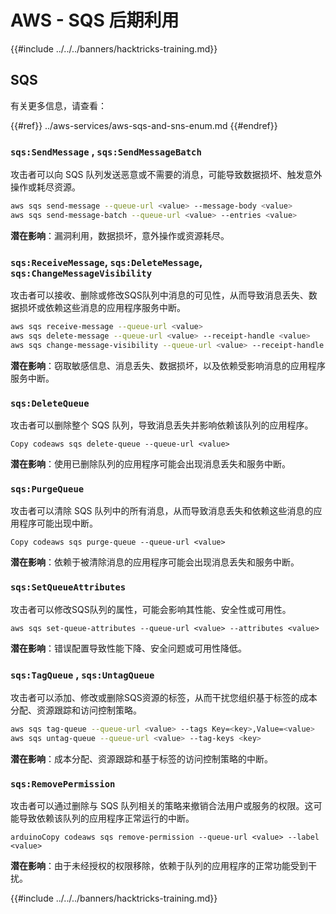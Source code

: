 # AWS - SQS 后期利用

{{#include ../../../banners/hacktricks-training.md}}

## SQS

有关更多信息，请查看：

{{#ref}}
../aws-services/aws-sqs-and-sns-enum.md
{{#endref}}

### `sqs:SendMessage` , `sqs:SendMessageBatch`

攻击者可以向 SQS 队列发送恶意或不需要的消息，可能导致数据损坏、触发意外操作或耗尽资源。
```bash
aws sqs send-message --queue-url <value> --message-body <value>
aws sqs send-message-batch --queue-url <value> --entries <value>
```
**潜在影响**：漏洞利用，数据损坏，意外操作或资源耗尽。

### `sqs:ReceiveMessage`, `sqs:DeleteMessage`, `sqs:ChangeMessageVisibility`

攻击者可以接收、删除或修改SQS队列中消息的可见性，从而导致消息丢失、数据损坏或依赖这些消息的应用程序服务中断。
```bash
aws sqs receive-message --queue-url <value>
aws sqs delete-message --queue-url <value> --receipt-handle <value>
aws sqs change-message-visibility --queue-url <value> --receipt-handle <value> --visibility-timeout <value>
```
**潜在影响**：窃取敏感信息、消息丢失、数据损坏，以及依赖受影响消息的应用程序服务中断。

### `sqs:DeleteQueue`

攻击者可以删除整个 SQS 队列，导致消息丢失并影响依赖该队列的应用程序。
```arduino
Copy codeaws sqs delete-queue --queue-url <value>
```
**潜在影响**：使用已删除队列的应用程序可能会出现消息丢失和服务中断。

### `sqs:PurgeQueue`

攻击者可以清除 SQS 队列中的所有消息，从而导致消息丢失和依赖这些消息的应用程序可能出现中断。
```arduino
Copy codeaws sqs purge-queue --queue-url <value>
```
**潜在影响**：依赖于被清除消息的应用程序可能会出现消息丢失和服务中断。

### `sqs:SetQueueAttributes`

攻击者可以修改SQS队列的属性，可能会影响其性能、安全性或可用性。
```arduino
aws sqs set-queue-attributes --queue-url <value> --attributes <value>
```
**潜在影响**：错误配置导致性能下降、安全问题或可用性降低。

### `sqs:TagQueue` , `sqs:UntagQueue`

攻击者可以添加、修改或删除SQS资源的标签，从而干扰您组织基于标签的成本分配、资源跟踪和访问控制策略。
```bash
aws sqs tag-queue --queue-url <value> --tags Key=<key>,Value=<value>
aws sqs untag-queue --queue-url <value> --tag-keys <key>
```
**潜在影响**：成本分配、资源跟踪和基于标签的访问控制策略的中断。

### `sqs:RemovePermission`

攻击者可以通过删除与 SQS 队列相关的策略来撤销合法用户或服务的权限。这可能导致依赖该队列的应用程序正常运行的中断。
```arduino
arduinoCopy codeaws sqs remove-permission --queue-url <value> --label <value>
```
**潜在影响**：由于未经授权的权限移除，依赖于队列的应用程序的正常功能受到干扰。

{{#include ../../../banners/hacktricks-training.md}}
